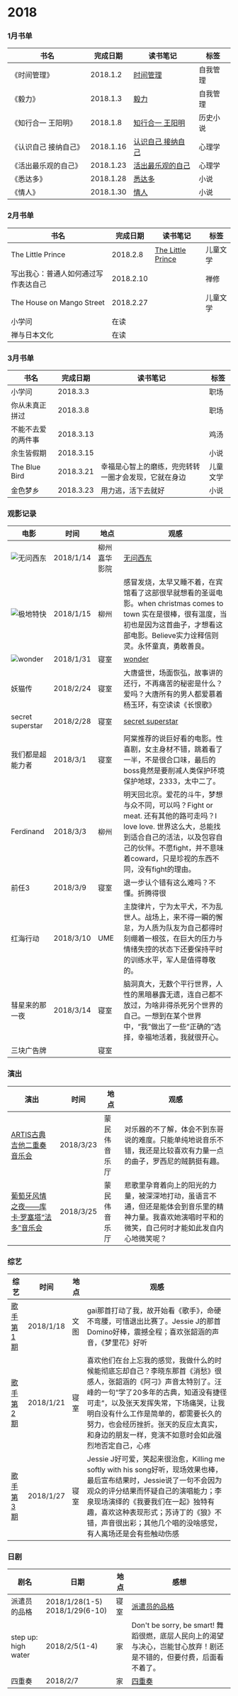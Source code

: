# 2018

### 1月书单

| 书名          | 完成日期      | 读书笔记                                     | 标签   |
| ----------- | --------- | ---------------------------------------- | ---- |
| 《时间管理》      | 2018.1.2  | [时间管理](https://github.com/wangbo-thu/2018/blob/master/Reading/%E3%80%8A%E6%97%B6%E9%97%B4%E7%AE%A1%E7%90%86%E3%80%8B.md) | 自我管理 |
| 《毅力》        | 2018.1.3  | [毅力](https://github.com/wangbo-thu/2018/blob/master/Reading/%E3%80%8A%E6%AF%85%E5%8A%9B%E3%80%8B.md) | 自我管理 |
| 《知行合一 王阳明》  | 2018.1.8  | [知行合一 王阳明](https://github.com/wangbo-thu/2018/blob/master/Reading/%E3%80%8A%E7%9F%A5%E8%A1%8C%E5%90%88%E4%B8%80-%E7%8E%8B%E9%98%B3%E6%98%8E%E3%80%8B.md) | 历史小说 |
| 《认识自己 接纳自己》 | 2018.1.16 | [认识自己 接纳自己](https://github.com/wangbo-thu/2018/blob/master/Reading/%E3%80%8A%E8%AE%A4%E8%AF%86%E8%87%AA%E5%B7%B1-%E6%8E%A5%E7%BA%B3%E8%87%AA%E5%B7%B1%E3%80%8B.md) | 心理学  |
| 《活出最乐观的自己》  | 2018.1.23 | [活出最乐观的自己](https://github.com/wangbo-thu/2018/blob/master/Reading/%E3%80%8A%E6%B4%BB%E5%87%BA%E6%9C%80%E4%B9%90%E8%A7%82%E7%9A%84%E8%87%AA%E5%B7%B1%E3%80%8B.md) | 心理学  |
| 《悉达多》       | 2018.1.28 | [悉达多](https://github.com/wangbo-thu/2018/blob/master/Reading/%E3%80%8A%E6%82%89%E8%BE%BE%E5%A4%9A%E3%80%8B.md) | 小说   |
| 《情人》        | 2018.1.30 | [情人](https://github.com/wangbo-thu/2018/blob/master/Reading/%E3%80%8A%E6%83%85%E4%BA%BA%E3%80%8B.md) | 小说   |

### 2月书单

| 书名                        | 完成日期      | 读书笔记                                     | 标签   |
| ------------------------- | --------- | ---------------------------------------- | ---- |
| The Little Prince         | 2018.2.8  | [The Little Prince](https://github.com/wangbo-thu/2018/blob/master/Reading/the%20little%20prince.md) | 儿童文学 |
| 写出我心：普通人如何通过写作表达自己        | 2018.2.10 |                                          | 禅修   |
| The House on Mango Street | 2018.2.27 |                                          | 儿童文学 |
| 小学问                       | 在读        |                                          |      |
| 禅与日本文化                    | 在读        |                                          |      |

### 3月书单

| 书名               | 完成日期  | 读书笔记                                             | 标签     |
| ------------------ | --------- | ---------------------------------------------------- | -------- |
| 小学问             | 2018.3.3  |                                                      | 职场     |
| 你从未真正拼过     | 2018.3.8  |                                                      | 职场     |
| 不能不去爱的两件事 | 2018.3.13 |                                                      | 鸡汤     |
| 余生皆假期         | 2018.3.15 |                                                      | 小说     |
| The Blue Bird      | 2018.3.21 | 幸福是心智上的磨练，兜兜转转一圈才会发现，它就在身边 | 儿童文学 |
| 金色梦乡           | 2018.3.23 | 用力逃，活下去就好                                   | 小说     |



### 观影记录

| 电影                                                         | 时间      | 地点         | 观感                                                         |
| ------------------------------------------------------------ | --------- | ------------ | ------------------------------------------------------------ |
| ![无问西东](http://ougqc78n7.bkt.clouddn.com/%E6%97%A0%E9%97%AE%E8%A5%BF%E4%B8%9C.jpg?imageView/2/w/200/q/90) | 2018/1/14 | 柳州嘉华影院 | [无问西东](https://github.com/wangbo-thu/2018/blob/master/Watching/%E6%97%A0%E9%97%AE%E8%A5%BF%E4%B8%9C.md) |
| ![极地特快](http://ougqc78n7.bkt.clouddn.com/%E6%9E%81%E5%9C%B0%E7%89%B9%E5%BF%AB.jpg?imageView/2/w/200/q/90) | 2018/1/15 | 柳州         | 感冒发烧，太早又睡不着，在宾馆看了这部很早就想看的圣诞电影。when christmas comes to town 实在是很棒，很有温度，当初也是因为这首曲子，才想看这部电影。Believe实力诠释信则灵。永怀童真，勇敢善良。 |
| ![wonder](http://ougqc78n7.bkt.clouddn.com/wonder.jpg?imageView/2/w/200/q/90) | 2018/1/31 | 寝室         | [wonder](https://github.com/wangbo-thu/2018/blob/master/Watching/Wonder.md) |
| 妖猫传                                                       | 2018/2/24 | 寝室         | 大唐盛世，场面恢弘，故事讲的还行，不再痛苦的秘密是什么？爱吗？大唐所有的男人都爱慕着杨玉环，有空读读《长恨歌》 |
| secret superstar                                             | 2018/2/28 | 寝室         | [secret superstar](https://github.com/wangbo-thu/2018/blob/master/Watching/Secret-Superstar.md) |
| 我们都是超能力者                                             | 2018/3/1  | 寝室         | 阿棠推荐的说巨好看的电影。性喜剧，女主身材不错，跳着看了一半，不是很合口味，最后的boss竟然是要削减人类保护环境保护地球，2333，太中二了。 |
| Ferdinand                                                    | 2018/3/3  | 柳州         | 明天回北京。爱花的斗牛，梦想与众不同，可以吗？Fight or meat. 还有其他的路可走吗？I love love. 世界这么大，总能找到适合自己的活法，以及包容自己的伙伴。不愿fight，并不意味着coward，只是珍视的东西不同，没有fight的理由。 |
| 前任3                                                        | 2018/3/9  | 寝室         | 退一步认个错有这么难吗？不懂。折腾得很                       |
| 红海行动                                                     | 2018/3/10 | UME          | 主旋律片，宁为太平犬，不为乱世人。战场上，来不得一瞬的懈怠，为人质为队友为自己都得时刻绷着一根弦，在巨大的压力与情绪失控的状态下还要保持平时的训练水平，军人是值得尊敬的。 |
| 彗星来的那一夜                                               | 2018/3/14 | 寝室         | 脑洞真大，无数个平行世界，人性的黑暗暴露无遗，连自己都不放过，为啥非得杀死另个世界的自己。一想到在某个世界中，“我”做出了一些“正确的”选择，幸福地活着，我就很开心。 |
| 三块广告牌                                                   |           | 寝室         |                                                              |

### 演出

| 演出                                                         | 时间      | 地点         | 观感                                                         |
| ------------------------------------------------------------ | --------- | ------------ | ------------------------------------------------------------ |
| [ARTIS古典吉他二重奏音乐会](http://www.hall.tsinghua.edu.cn/info/pwzx_hdap/3316) | 2018/3/23 | 蒙民伟音乐厅 | 对乐器的不了解，体会不到东哥说的难度。只能单纯地说音乐不错，我还是比较喜欢有力量一点的曲子，罗西尼的贼鹊挺有趣。 |
| [葡萄牙风情之夜——库卡·罗塞塔“法多”音乐会](http://www.hall.tsinghua.edu.cn/info/pwzx_hdap/3302) | 2018/3/25 | 蒙民伟音乐厅 | 悲歌里孕育着向上的阳光的力量，被深深地打动，虽语言不通，但还是能体会到音乐里的精神力量。我喜欢她演唱时平和的微笑，自己何时才能如此发自内心地微笑呢？ |



### 综艺

| 综艺                                       | 时间        | 地点   | 观感                                       |
| ---------------------------------------- | --------- | ---- | ---------------------------------------- |
| [歌手第1期](https://www.youtube.com/watch?v=bQWVom2HQBI) | 2018/1/18 | 文图   | gai那首打动了我，故开始看《歌手》，命硬不弯腰，可惜退出比赛了。Jessie J的那首Domino好棒，震撼全程；喜欢张韶涵的声音，《梦里花》好听 |
| [歌手第2期](https://www.youtube.com/watch?v=5Zj1NaOWDQQ) | 2018/1/21 | 寝室   | 喜欢他们在台上忘我的感觉，我做什么的时候能彻底忘却自己？李晓东那首《消愁》很感人，张韶涵的《阿刁》声音太特别了。汪峰的一句“学了20多年的古典，知道没有捷径可走“，以及张天发挥失常，下场痛哭，让我明白没有什么工作是简单的，都需要长久的努力，也会经历挫折。张天的反应太真实，和身边的朋友一样，竞演不如意时会如此强烈地否定自己，心疼 |
| [歌手第3期](https://www.youtube.com/watch?v=atkqGGsF42k&t=5196s) | 2018/1/27 | 寝室   | Jessie J好可爱，笑起来很治愈，Killing me softly with his song好听，现场效果也棒，最后宣布结果时，Jessie说了一句不会因为观众的评分结果而怀疑自己的演唱能力；李泉现场演绎的《我要我们在一起》独特有趣，喜欢这种表现形式；苏诗丁的《狼》不错，声音很出彩；其他几个唱的没啥感觉，有人离场还是会有些触动伤感 |

### 日剧

| 剧名                | 日期                           | 地点 | 感想                                                         |
| ------------------- | ------------------------------ | ---- | ------------------------------------------------------------ |
| 派遣员的品格        | 2018/1/28(1-5) 2018/1/29(6-10) | 寝室 | [派遣员的品格](https://github.com/wangbo-thu/2018/blob/master/Watching/%E6%B4%BE%E9%81%A3%E5%91%98%E7%9A%84%E5%93%81%E6%A0%BC.md) |
| step up: high water | 2018/2/5(1-4)                  | 家   | Don't be sorry, be smart! 舞蹈很燃，底层人民向上的渴望与决心，岂能甘心放弃！剧还是不错的，但要付费，后面看不着了。 |
| 四重奏              | 2018/2/7                       | 家   | [四重奏](https://github.com/wangbo-thu/2018/blob/master/Watching/%E5%9B%9B%E9%87%8D%E5%A5%8F.md) |



